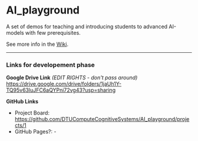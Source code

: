 # AI_playground
A set of demos for teaching and introducing students to advanced AI-models with few prerequisites.  

See more info in the [Wiki](https://github.com/DTUComputeCognitiveSystems/AI_playground/wiki).
 
------
### Links for developement phase

**Google Drive Link** *(EDIT RIGHTS - don't pass around)*  
https://drive.google.com/drive/folders/1jaUh1Y-TQ95v63luJFC6aQYPni72vg43?usp=sharing

**GitHub Links**
- Project Board: https://github.com/DTUComputeCognitiveSystems/AI_playground/projects/1
- GitHub Pages?: -
